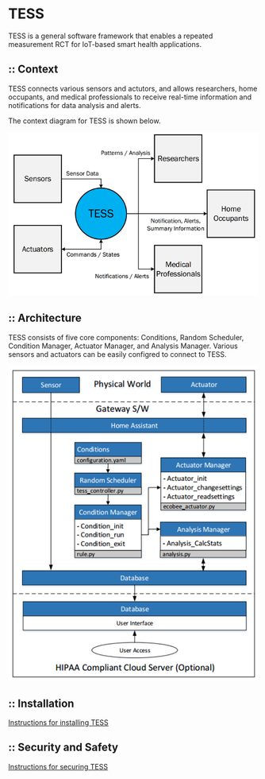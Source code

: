 # TESS
TESS is a general software framework that enables a repeated measurement RCT for IoT-based smart health applications.

## :: Context
TESS connects various sensors and actutors, and allows researchers, home occupants, and medical professionals to receive real-time information and notifications for data analysis and alerts. 

The context diagram for TESS is shown below.

![TESS Context Diagram](images/tess/context.PNG)


## :: Architecture

TESS consists of five core components: Conditions, Random Scheduler, Condition Manager, Actuator Manager, and Analysis Manager. Various sensors and actuators can be easily configred to connect to TESS. 

![TESS Archiecture](images/tess/architecture.PNG)


## :: Installation

[Instructions for installing TESS](tess_setup.md)


## :: Security and Safety
[Instructions for securing TESS](SECURITY.md)

<!--- ## :: Development
[Instructions for setting up SmartAir](smartair_setup.md)

[Instructions for generating TESS technical_html document](TESS_html.md)
-->

